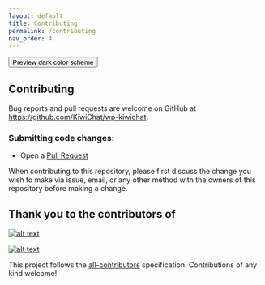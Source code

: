 ```yaml
---
layout: default
title: Contributing
permalink: /contributing
nav_order: 4
---
```


<button class="btn js-toggle-dark-mode">Preview dark color scheme</button>

<script>
const toggleDarkMode = document.querySelector('.js-toggle-dark-mode');

jtd.addEvent(toggleDarkMode, 'click', function(){
  if (jtd.getTheme() === 'dark') {
    jtd.setTheme('light');
    toggleDarkMode.textContent = 'Preview dark color scheme';
  } else {
    jtd.setTheme('dark');
    toggleDarkMode.textContent = 'Return to the light side';
  }
});
</script>

## Contributing

Bug reports and pull requests are welcome on GitHub at https://github.com/KiwiChat/wp-kiwichat.

### Submitting code changes:

- Open a [Pull Request](https://github.com/KiwiChat/wp-kiwichat/pulls)

When contributing to this repository, please first discuss the change you wish to make via issue, email, or any other method with the owners of this repository before making a change.

## Thank you to the contributors of 

[![alt text][1]][2]

[1]: https://avatars.githubusercontent.com/u/52504536?s=60&v=4
"KiwiChat GitHub"
[2]: https://github.com/KiwiChat


[![alt text][3]][4]

[3]: https://avatars.githubusercontent.com/u/34014529?s=60&v=4
"Show-Chat GitHub"
[4]: https://github.com/Show-Chat

This project follows the [all-contributors](https://github.com/KiwiChat/wp-kiwichat/graphs/contributors) specification. Contributions of any kind welcome!
